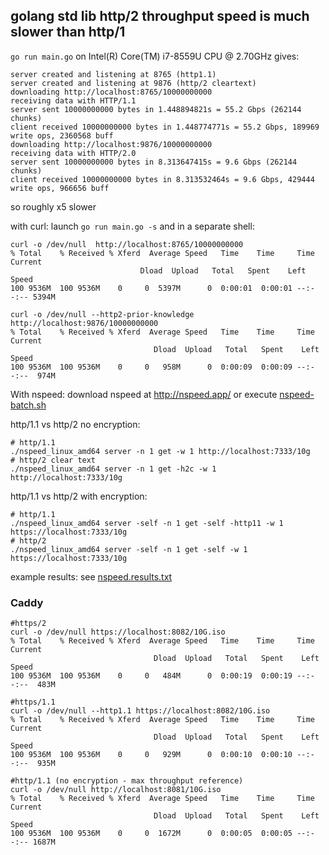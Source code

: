 ## golang std lib http/2 throughput speed is much slower than http/1

`go run main.go` on Intel(R) Core(TM) i7-8559U CPU @ 2.70GHz gives:

    server created and listening at 8765 (http1.1)
    server created and listening at 9876 (http/2 cleartext)
    downloading http://localhost:8765/10000000000
    receiving data with HTTP/1.1
    server sent 10000000000 bytes in 1.448894821s = 55.2 Gbps (262144 chunks)
    client received 10000000000 bytes in 1.448774771s = 55.2 Gbps, 189969 write ops, 2360568 buff 
    downloading http://localhost:9876/10000000000
    receiving data with HTTP/2.0
    server sent 10000000000 bytes in 8.313647415s = 9.6 Gbps (262144 chunks)
    client received 10000000000 bytes in 8.313532464s = 9.6 Gbps, 429444 write ops, 966656 buff 


so roughly x5 slower

with curl: launch `go run main.go -s` and in a separate shell:

    curl -o /dev/null  http://localhost:8765/10000000000
    % Total    % Received % Xferd  Average Speed   Time    Time     Time  Current
                                 Dload  Upload   Total   Spent    Left  Speed
    100 9536M  100 9536M    0     0  5397M      0  0:00:01  0:00:01 --:--:-- 5394M    

    curl -o /dev/null --http2-prior-knowledge http://localhost:9876/10000000000
    % Total    % Received % Xferd  Average Speed   Time    Time     Time  Current
                                    Dload  Upload   Total   Spent    Left  Speed
    100 9536M  100 9536M    0     0   958M      0  0:00:09  0:00:09 --:--:--  974M

With nspeed: download nspeed at http://nspeed.app/ 
or execute [nspeed-batch.sh](nspeed-batch.sh)

http/1.1 vs http/2 no encryption:

    # http/1.1
    ./nspeed_linux_amd64 server -n 1 get -w 1 http://localhost:7333/10g
    # http/2 clear text
    ./nspeed_linux_amd64 server -n 1 get -h2c -w 1 http://localhost:7333/10g

http/1.1 vs http/2 with encryption:

    # http/1.1
    ./nspeed_linux_amd64 server -self -n 1 get -self -http11 -w 1 https://localhost:7333/10g
    # http/2
    ./nspeed_linux_amd64 server -self -n 1 get -self -w 1 https://localhost:7333/10g

example results: see [nspeed.results.txt](nspeed.results.txt)

### Caddy

    #https/2
    curl -o /dev/null https://localhost:8082/10G.iso
    % Total    % Received % Xferd  Average Speed   Time    Time     Time  Current
                                    Dload  Upload   Total   Spent    Left  Speed
    100 9536M  100 9536M    0     0   484M      0  0:00:19  0:00:19 --:--:--  483M

    #https/1.1
    curl -o /dev/null --http1.1 https://localhost:8082/10G.iso
    % Total    % Received % Xferd  Average Speed   Time    Time     Time  Current
                                    Dload  Upload   Total   Spent    Left  Speed
    100 9536M  100 9536M    0     0   929M      0  0:00:10  0:00:10 --:--:--  935M

    #http/1.1 (no encryption - max throughput reference)
    curl -o /dev/null http://localhost:8081/10G.iso
    % Total    % Received % Xferd  Average Speed   Time    Time     Time  Current
                                    Dload  Upload   Total   Spent    Left  Speed
    100 9536M  100 9536M    0     0  1672M      0  0:00:05  0:00:05 --:--:-- 1687M
